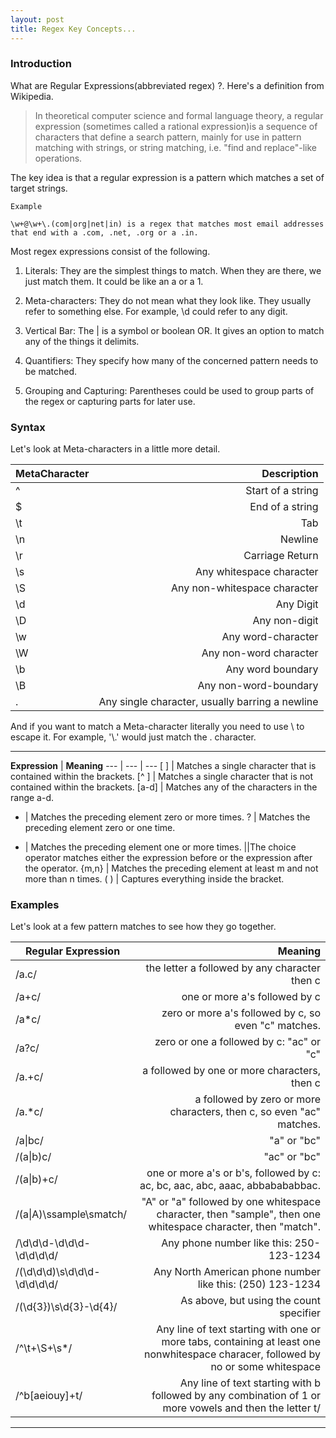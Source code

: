 ```yaml
---
layout: post
title: Regex Key Concepts...
---
```


### Introduction

What are Regular Expressions(abbreviated regex) ?. Here's a definition from Wikipedia.

>In theoretical computer science and formal language theory, a regular expression (sometimes called a rational expression)is a sequence of characters that define a search pattern,  mainly for use in pattern matching with strings, or string matching, i.e. "find and replace"-like operations.

  The key idea is that a regular expression is a pattern which matches a set of target strings.

    Example

    \w+@\w+\.(com|org|net|in) is a regex that matches most email addresses
    that end with a .com, .net, .org or a .in.

Most regex expressions consist of the following.

1. Literals: They are the simplest things to match. When they are there, we just match them. It could be like an a or a 1.
 
2. Meta-characters: They do not mean what they look like. They usually refer to something else. For example, \d could refer to any digit.

3. Vertical Bar: The &#124; is a symbol or boolean OR. It gives an option to match any of the things it delimits.

4. Quantifiers: They specify how many of the concerned pattern needs to be matched.

5. Grouping and Capturing: Parentheses could be used to group parts of the regex or capturing parts for later use.

### Syntax

Let's look at Meta-characters in a little more detail.

**MetaCharacter**  |	  **Description**
| --- | ---: |
^	|  Start of a string
$	| End of a string
\t |	Tab
\n | Newline
\r | Carriage Return
\s |	Any whitespace character
\S | Any non-whitespace character
\d | Any Digit
\D | Any non-digit
\w | Any word-character
\W | Any non-word character
\b | Any word boundary
\B | Any non-word-boundary
. | Any single character, usually barring a newline

And if you want to match a Meta-character literally you need to use \ to escape it. For example, '\\.' would just match the . character.

---

**Expression** |	**Meaning**
--- | --- | ---
[ ] | Matches a single character that is contained within the brackets.
[^ ] | Matches a single character that is not contained within the brackets.
[a-d] | Matches any of the characters in the range a-d.
* |	Matches the preceding element zero or more times. 
? |	Matches the preceding element zero or one time.
+ |	Matches the preceding element one or more times.
&#124;|The choice operator matches either the expression before or the expression after the operator.
{m,n} |	Matches the preceding element at least m and not more than n times.
( ) |	Captures everything inside the bracket.

### Examples

Let's look at a few pattern matches to see how they go together.

**Regular Expression** |	**Meaning**
--- | ---: |
/a.c/	| the letter a followed by any character then c
 /a+c/	| one or more a's followed by c
 /a*c/	| zero or more a's followed by c, so even "c" matches.
 /a?c/	| zero or one a followed by c: "ac" or "c"
 /a.+c/	| a followed by one or more characters, then c
 /a.\*c/	| a followed by zero or more characters, then c, so even "ac" matches.
/a&#124;bc/ | "a" or "bc"
 /(a&#124;b)c/	| "ac" or "bc"
 /(a&#124;b)+c/	| one or more a's or b's, followed by c: ac, bc, aac, abc, aaac, abbabababbac.
 /(a&#124;A)\ssample\smatch/	|   "A" or "a" followed by one whitespace character, then "sample", then one whitespace character, then "match".
/\d\d\d-\d\d\d-\d\d\d\d/	| Any phone number like this: 250-123-1234
/\(\d\d\d\)\s\d\d\d\-\d\d\d\d/	| Any North American phone number like this: (250) 123-1234
 /\(\d{3}\)\s\d{3}-\d{4}/	| As above, but using the count specifier
 /^\t+\S+\s*/ | Any line of text starting with one or more tabs, containing at least one nonwhitespace characer, followed by no or some whitespace
 /^b[aeiouy]+t/ | Any line of text starting with b followed by any combination of 1 or more vowels and then the letter t/


---

